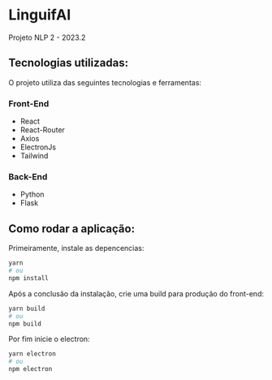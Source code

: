 # LinguifAI
Projeto NLP 2 - 2023.2

## Tecnologias utilizadas:
O projeto utiliza das seguintes tecnologias e ferramentas:

### Front-End
* React
* React-Router
* Axios
* ElectronJs
* Tailwind

### Back-End
* Python
* Flask

## Como rodar a aplicação:

Primeiramente, instale as depencencias: 

```bash
yarn
# ou
npm install
```

Após a conclusão da instalação, crie uma build para produção do front-end:

```bash
yarn build
# ou
npm build
```

Por fim inicie o electron:

```bash
yarn electron
# ou
npm electron
```
